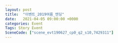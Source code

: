 ```yaml
---
layout: post
title:  "이벤트_2019여름_엔딩"
date:   2021-04-05 09:00:00 +0000
categories: Event
Tags: Story Event
SceneCode: ["scene_evt190627_cp0_q2_s10,7429311"]
---
```

